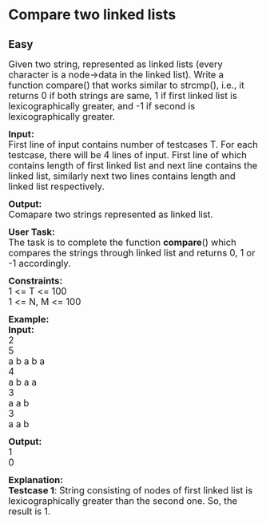 # Compare two linked lists
## Easy
<div class="problems_problem_content__Xm_eO"><p><span style="font-size:18px">Given two string, represented as linked lists (every character is a node-&gt;data&nbsp;in the linked list). Write a function compare() that works similar to strcmp(), i.e., it returns 0 if both strings are same, 1 if first linked list is lexicographically greater, and -1 if second&nbsp;is lexicographically greater.</span></p>

<p><span style="font-size:18px"><strong>Input:</strong><br>
First line of input contains number of testcases T. For each testcase, there will be 4 lines of input. First line of which contains length of first linked list and next line contains the linked list, similarly next two lines contains length and linked list respectively.</span></p>

<p><span style="font-size:18px"><strong>Output:</strong><br>
Comapare two strings represented as linked list.</span></p>

<p><span style="font-size:18px"><strong>User Task:</strong><br>
The task is to complete the function <strong>compare</strong>() which compares the strings through linked list and returns 0, 1 or -1 accordingly.</span></p>

<p><span style="font-size:18px"><strong>Constraints:</strong><br>
1 &lt;= T &lt;= 100<br>
1 &lt;= N, M &lt;= 100</span></p>

<p><span style="font-size:18px"><strong>Example:<br>
Input:</strong><br>
2<br>
5<br>
a b a b a<br>
4<br>
a b a a<br>
3<br>
a a b<br>
3<br>
a a b</span></p>

<p><span style="font-size:18px"><strong>Output:</strong><br>
1<br>
0</span></p>

<p><span style="font-size:18px"><strong>Explanation:<br>
Testcase 1</strong>: String consisting of nodes of first linked list is lexicographically greater than the second one. So, the result is 1.</span><br>
&nbsp;</p>
</div>